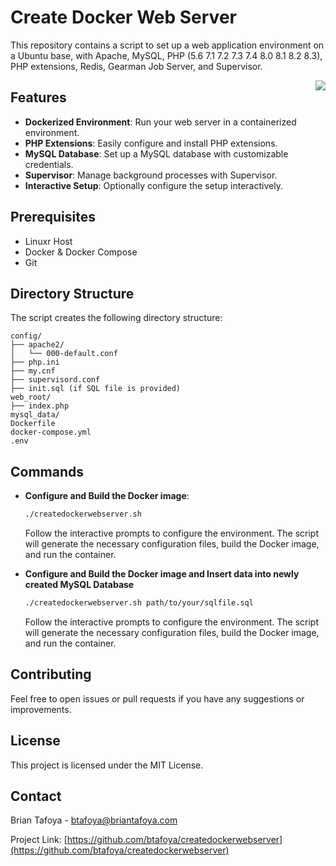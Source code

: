 # Create Docker Web Server

This repository contains a script to set up a web application environment on a Ubuntu base, with Apache, MySQL, PHP (5.6 7.1 7.2 7.3 7.4 8.0 8.1 8.2 8.3), PHP extensions, Redis, Gearman Job Server, and Supervisor.

<a href="https://www.buymeacoffee.com/luckyedward"><img src="https://img.buymeacoffee.com/button-api/?text=Buy me Drink&emoji=🍹&slug=luckyedward&button_colour=5F7FFF&font_colour=ffffff&font_family=Bree&outline_colour=000000&coffee_colour=FFDD00" style="float: right;" /></a>

## Features

- **Dockerized Environment**: Run your web server in a containerized environment.
- **PHP Extensions**: Easily configure and install PHP extensions.
- **MySQL Database**: Set up a MySQL database with customizable credentials.
- **Supervisor**: Manage background processes with Supervisor.
- **Interactive Setup**: Optionally configure the setup interactively.

## Prerequisites

- Linuxr Host
- Docker & Docker Compose
- Git

## Directory Structure
The script creates the following directory structure:

```text
config/
├── apache2/
│   └── 000-default.conf
├── php.ini
├── my.cnf
├── supervisord.conf
├── init.sql (if SQL file is provided)
web_root/
├── index.php
mysql_data/
Dockerfile
docker-compose.yml
.env
```

## Commands

- **Configure and Build the Docker image**:

    ```bash
    ./createdockerwebserver.sh
    ```

    Follow the interactive prompts to configure the environment. The script will generate the necessary configuration files, build the Docker image, and run the container.
- **Configure and Build the Docker image and Insert data into newly created MySQL Database**

    ```bash
    ./createdockerwebserver.sh path/to/your/sqlfile.sql
    ```
    Follow the interactive prompts to configure the environment. The script will generate the necessary configuration files, build the Docker image, and run the container.

## Contributing

Feel free to open issues or pull requests if you have any suggestions or improvements.

## License

This project is licensed under the MIT License.

## Contact

Brian Tafoya - btafoya@briantafoya.com

Project Link: [https://github.com/btafoya/createdockerwebserver](https://github.com/btafoya/createdockerwebserver)
